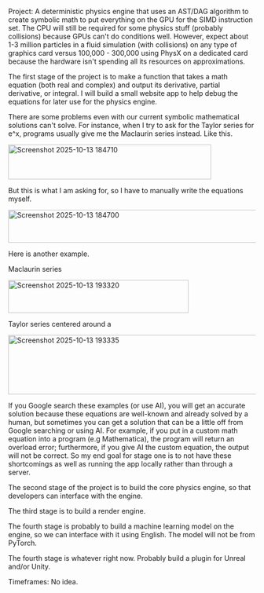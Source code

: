 Project: A deterministic physics engine that uses an AST/DAG algorithm to create symbolic math to put everything on the GPU for the SIMD instruction set. The CPU will still be required for some physics stuff (probably collisions) because GPUs can't do conditions well. However, expect about 1-3 million particles in a fluid simulation (with collisions) on any type of graphics card versus 100,000 - 300,000 using PhysX on a dedicated card because the hardware isn't spending all its resources on approximations.

The first stage of the project is to make a function that takes a math equation (both real and complex) and output its derivative, partial derivative, or integral. I will build a small website app to help debug the equations for later use for the physics engine.

There are some problems even with our current symbolic mathematical solutions can't solve. For instance, when I try to ask for the Taylor series for e^x, programs usually give me the Maclaurin series instead. Like this.

<img width="413" height="71" alt="Screenshot 2025-10-13 184710" src="https://github.com/user-attachments/assets/b44b22a4-369b-49e2-8ed8-e03f79500bf2" />

But this is what I am asking for, so I have to manually write the equations myself.

<img width="706" height="67" alt="Screenshot 2025-10-13 184700" src="https://github.com/user-attachments/assets/57a875db-db63-4ef8-adb6-74fd143ffb2c" />

Here is another example.

Maclaurin series

<img width="367" height="67" alt="Screenshot 2025-10-13 193320" src="https://github.com/user-attachments/assets/5a1d0cfb-1388-4e66-89a5-397384ee5e19" />

Taylor series centered around a

<img width="733" height="121" alt="Screenshot 2025-10-13 193335" src="https://github.com/user-attachments/assets/f02fe65d-c42e-45da-a7d1-0ede64e2f68a" />


If you Google search these examples (or use AI), you will get an accurate solution because these equations are well-known and already solved by a human, but sometimes you can get a solution that can be a little off from Google searching or using AI. For example, if you put in a custom math equation into a program (e.g Mathematica), the program will return an overload error; furthermore, if you give AI the custom equation, the output will not be correct. So my end goal for stage one is to not have these shortcomings as well as running the app locally rather than through a server.


The second stage of the project is to build the core physics engine, so that developers can interface with the engine.

The third stage is to build a render engine.

The fourth stage is probably to build a machine learning model on the engine, so we can interface with it using English. The model will not be from PyTorch.

The fourth stage is whatever right now. Probably build a plugin for Unreal and/or Unity.

Timeframes: No idea.
